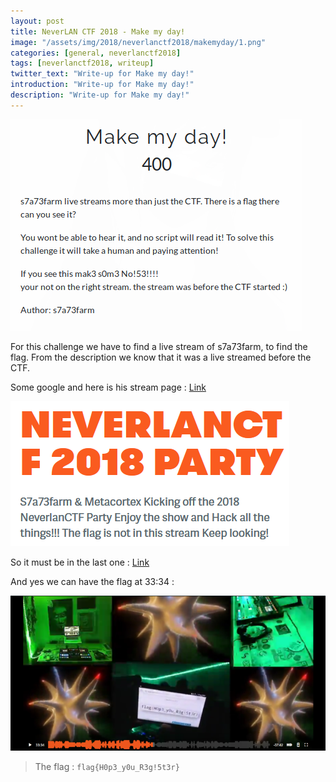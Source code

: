 ```yaml
---
layout: post
title: NeverLAN CTF 2018 - Make my day!
image: "/assets/img/2018/neverlanctf2018/makemyday/1.png"
categories: [general, neverlanctf2018]
tags: [neverlanctf2018, writeup]
twitter_text: "Write-up for Make my day!"
introduction: "Write-up for Make my day!"
description: "Write-up for Make my day!"
---
```



![](/assets/img/2018/neverlanctf2018/makemyday/1.png)

For this challenge we have to find a live stream of s7a73farm, to find the flag. From the description we know that it was a live streamed before the CTF.

Some google and here is his stream page : [Link](https://chew.tv/)

![](/assets/img/2018/neverlanctf2018/makemyday/2.png)

So it must be in the last one : [Link](https://chew.tv/s7a73farm/neverlanctf-registration-party-part-2)

And yes we can have the flag at 33:34 :

![](/assets/img/2018/neverlanctf2018/makemyday/3.png)

> The flag : ```flag{H0p3_y0u_R3g!5t3r}```